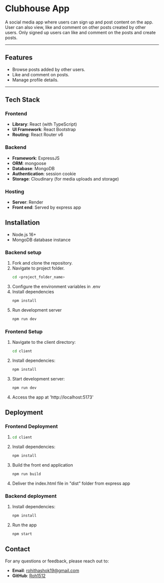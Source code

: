 # Clubhouse App

A social media app where users can sign up and post content on the app. User can also view, like and comment on other posts created by other users. Only signed up users can like and comment on the posts and create posts.

---

## Features

- Browse posts added by other users.
- Like and comment on posts.
- Manage profile details.

---

## Tech Stack

### **Frontend**

- **Library**: React (with TypeScript)
- **UI Framework**: React Bootstrap
- **Routing**: React Router v6

### **Backend**

- **Framework**: ExpressJS
- **ORM**: mongoose
- **Database**: MongoDB
- **Authentication**: session cookie
- **Storage**: Cloudinary (for media uploads and storage)

### **Hosting**

- **Server**: Render
- **Front end**: Served by express app

## Installation

- Node.js 16+
- MongoDB database instance

### Backend setup

1. Fork and clone the repository.
2. Navigate to project folder.
   ```bash
   cd <project_folder_name>
   ```
3. Configure the environment variables in .env
4. Install dependencies
   ```bash
   npm install
   ```
5. Run development server
   ```bash
   npm run dev
   ```

### Frontend Setup

1. Navigate to the client directory:
   ```bash
   cd client
   ```
2. Install dependencies:
   ```bash
   npm install
   ```
3. Start development server:
   ```bash
   npm run dev
   ```
4. Access the app at 'http://localhost:5173'

## Deployment

### Frontend Deployment

1. ```bash
   cd client
   ```

2. Install dependencies:

   ```bash
   npm install
   ```

3. Build the front end application
   ```bash
   npm run build
   ```
4. Deliver the index.html file in "dist" folder from express app

### Backend deployment

1. Install dependencies:

   ```bash
   npm install
   ```

2. Run the app
   ```bash
   npm start
   ```

## Contact

For any questions or feedback, please reach out to:

- **Email**: rohithashok19@gmail.com
- **GitHub**: [Roh1512](https://github.com/roh1512)
